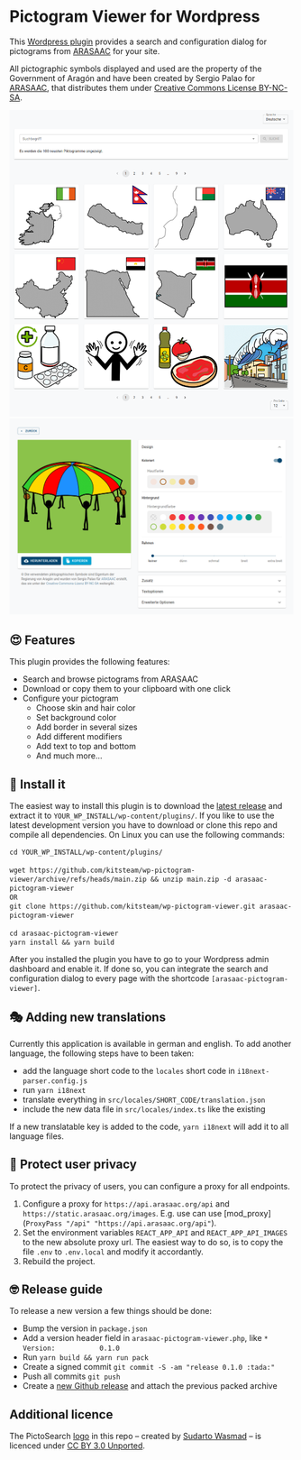 # Pictogram Viewer for Wordpress

This [Wordpress plugin][WP] provides a search and configuration dialog for
pictograms from [ARASAAC] for your site.

All pictographic symbols displayed and used are the property of the Government
of Aragón and have been created by Sergio Palao for [ARASAAC], that distributes
them under [Creative Commons License BY-NC-SA][CC].

![Screenshot pictogram search](./docs/screenshot-search.png)
![Screenshot pictogram configuration](./docs/screenshot-configuration.png)

## :heart_eyes: Features
This plugin provides the following features:

* Search and browse pictograms from ARASAAC
* Download or copy them to your clipboard with one click
* Configure your pictogram
    * Choose skin and hair color
    * Set background color
    * Add border in several sizes
    * Add different modifiers
    * Add text to top and bottom
    * And much more...

## :rocket: Install it
The easiest way to install this plugin is to download the [latest release] and
extract it to `YOUR_WP_INSTALL/wp-content/plugins/`. If you like to use the
latest development version you have to download or clone this repo and compile
all dependencies. On Linux you can use the following commands:

```
cd YOUR_WP_INSTALL/wp-content/plugins/

wget https://github.com/kitsteam/wp-pictogram-viewer/archive/refs/heads/main.zip && unzip main.zip -d arasaac-pictogram-viewer
OR
git clone https://github.com/kitsteam/wp-pictogram-viewer.git arasaac-pictogram-viewer

cd arasaac-pictogram-viewer
yarn install && yarn build
```

After you installed the plugin you have to go to your Wordpress admin dashboard
and enable it. If done so, you can integrate the search and configuration dialog
to every page with the shortcode `[arasaac-pictogram-viewer]`.

## :performing_arts: Adding new translations
Currently this application is available in german and english. To add another
language, the following steps have to been taken:

* add the language short code to the `locales` short code in `i18next-parser.config.js`
* run `yarn i18next`
* translate everything in `src/locales/SHORT_CODE/translation.json`
* include the new data file in `src/locales/index.ts` like the existing

If a new translatable key is added to the code, `yarn i18next` will add it to all
language files.

## :train2: Protect user privacy
To protect the privacy of users, you can configure a proxy for all endpoints.

1. Configure a proxy for `https://api.arasaac.org/api` and
   `https://static.arasaac.org/images`. E.g. use can use [mod_proxy] (`ProxyPass
   "/api" "https://api.arasaac.org/api"`).
2. Set the environment variables `REACT_APP_API` and `REACT_APP_API_IMAGES` to
   the new absolute proxy url. The easiest way to do so, is to copy the file
   `.env` to `.env.local` and modify it accordantly.
3. Rebuild the project.

## :nerd_face: Release guide
To release a new version a few things should be done:

* Bump the version in `package.json`
* Add a version header field in `arasaac-pictogram-viewer.php`, like `* Version:           0.1.0`
* Run `yarn build && yarn run pack`
* Create a signed commit `git commit -S -am "release 0.1.0 :tada:"`
* Push all commits `git push`
* Create a [new Github release](https://github.com/kitsteam/wp-pictogram-viewer/releases/new) and attach the previous packed archive

## Additional licence

The PictoSearch [logo](https://thenounproject.com/icon/find-4161316/) in this
repo – created by [Sudarto Wasmad](https://thenounproject.com/sudartowasmad/)
– is licenced under [CC BY 3.0 Unported][CC-BY-3].

[WP]: https://wordpress.org
[ARASAAC]: http://www.arasaac.org
[CC]: https://creativecommons.org/licenses/by-nc-sa/4.0/deed.undefined
[CC-BY-3]: https://creativecommons.org/licenses/by/3.0/
[latest release]: https://github.com/kitsteam/wp-pictogram-viewer/releases